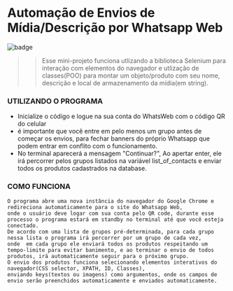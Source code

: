 # Automação de Envios de Mídia/Descrição por Whatsapp Web
![badge](https://img.shields.io/badge/STATUS-EM%20DESENVOLVIMENTO-brightgreen)

>> Esse mini-projeto funciona utlizando a biblioteca Selenium para interação com elementos do navegador e
utlização de classes(POO) para montar um objeto/produto com seu nome, descrição e local de armazenamento da mídia(em string).

### UTILIZANDO O PROGRAMA
- Inicialize o código e logue na sua conta do WhatsWeb com o código QR do celular
- é importante que você entre em pelo menos um grupo antes de começar os envios, para fechar banners do próprio Whatsapp que podem entrar em conflito com o funcionamento.
- No terminal aparecerá a mensagem "Continuar?", Ao apertar enter, ele irá percorrer pelos grupos listados na variável list_of_contacts e enviar todos os produtos cadastrados na database.


### COMO FUNCIONA
```
O programa abre uma nova instância do navegador do Google Chrome e redireciona automaticamente para o site do Whatsapp Web, 
onde o usuário deve logar com sua conta pelo QR code, durante esse processo o programa estará em standby no terminal até que você esteja conectado.
De acordo com uma lista de grupos pré-determinada, para cada grupo nessa lista o programa irá percorrer por um grupo de cada vez,
onde  em cada grupo ele enviará todos os produtos respeitando um tempo-limite para evitar banimento, e ao terminar o envio de todos produtos, irá automaticamente seguir para o próximo grupo.
O envio dos produtos funciona selecionando elementos interativos do navegador(CSS selector, XPATH, ID, Classes), 
enviando keys(textos ou imagens) como argumentos, onde os campos de envio serão preenchidos automaticamente e enviados automaticamente.
```
